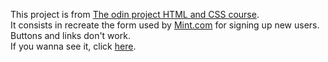 This project is from [The odin project HTML and CSS course](https://www.theodinproject.com/paths/full-stack-ruby-on-rails/courses/html-and-css/lessons/html-forms). <br>
It consists in recreate the form used by [Mint.com](https://accounts.intuit.com/signup.html) for signing up new users. Buttons and links don't work.<br>
If you wanna see it, click [here](https://jnfussion.github.io/intuit-sign-up-page/).